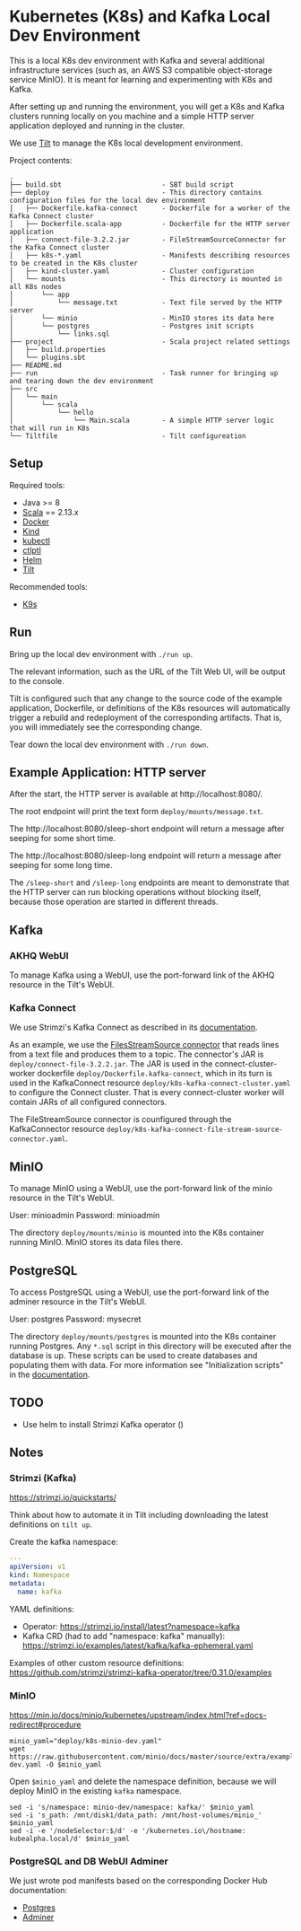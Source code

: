 # Kubernetes (K8s) and Kafka Local Dev Environment

This is a local K8s dev environment with Kafka and several additional
infrastructure services (such as, an AWS S3 compatible object-storage service
MinIO).  It is meant for learning and experimenting with K8s and Kafka.

After setting up and running the environment, you will get a K8s and Kafka
clusters running locally on you machine and a simple HTTP server application
deployed and running in the cluster.

We use [Tilt](https://docs.tilt.dev/) to manage the K8s local development
environment.

Project contents:

```
.
├── build.sbt                         - SBT build script
├── deploy                            - This directory contains configuration files for the local dev environment
│   ├── Dockerfile.kafka-connect      - Dockerfile for a worker of the Kafka Connect cluster
│   ├── Dockerfile.scala-app          - Dockerfile for the HTTP server application
│   ├── connect-file-3.2.2.jar        - FileStreamSourceConnector for the Kafka Connect cluster
│   ├── k8s-*.yaml                    - Manifests describing resources to be created in the K8s cluster
│   ├── kind-cluster.yaml             - Cluster configuration
│   └── mounts                        - This directory is mounted in all K8s nodes
│       └── app
│           └── message.txt           - Text file served by the HTTP server
│       └── minio                     - MinIO stores its data here
│       └── postgres                  - Postgres init scripts
│           └── links.sql
├── project                           - Scala project related settings
│   ├── build.properties
│   └── plugins.sbt
├── README.md
├── run                               - Task runner for bringing up and tearing down the dev environment
├── src
│   └── main
│       └── scala
│           └── hello
│               └── Main.scala        - A simple HTTP server logic that will run in K8s
└── Tiltfile                          - Tilt configureation
```

## Setup

Required tools:
* Java >= 8
* [Scala](https://get-coursier.io/docs/cli-installation) == 2.13.x
* [Docker](https://docs.docker.com/get-docker/)
* [Kind](https://kind.sigs.k8s.io/docs/user/quick-start/#installation)
* [kubectl](https://kubernetes.io/docs/tasks/tools/#kubectl)
* [ctlptl](https://github.com/tilt-dev/ctlptl#how-do-i-install-it)
* [Helm](https://helm.sh/docs/intro/install/)
* [Tilt](https://docs.tilt.dev/install.html)

Recommended tools:
* [K9s](https://github.com/derailed/k9s/releases)

## Run

Bring up the local dev environment with `./run up`. 

The relevant information, such as the URL of the Tilt Web UI, will be output to
the console. 

Tilt is configured such that any change to the source code of the example
application, Dockerfile, or definitions of the K8s resources will automatically
trigger a rebuild and redeployment of the corresponding artifacts. That is, you
will immediately see the corresponding change.

Tear down the local dev environment with `./run down`.

## Example Application: HTTP server

After the start, the HTTP server is available at http://localhost:8080/.

The root endpoint will print the text form `deploy/mounts/message.txt`.

The http://localhost:8080/sleep-short endpoint will return a message after
seeping for some short time.

The http://localhost:8080/sleep-long endpoint will return a message after
seeping for some long time.

The `/sleep-short` and `/sleep-long` endpoints are meant to demonstrate that the
HTTP server can run blocking operations without blocking itself, because those
operation are started in different threads.

## Kafka

### AKHQ WebUI

To manage Kafka using a WebUI, use the port-forward link of the AKHQ resource
in the Tilt's WebUI.

### Kafka Connect

We use Strimzi's Kafka Connect as described in its [documentation](https://strimzi.io/docs/operators/latest/configuring.html#assembly-kafka-connect-str).

As an example, we use the [FilesStreamSource
connector](https://mvnrepository.com/artifact/org.apache.kafka/connect-file/3.3.1)
that reads lines from a text file and produces them to a topic.  The
connector's JAR is `deploy/connect-file-3.2.2.jar`.  The JAR is used in the
connect-cluster-worker dockerfile `deploy/Dockerfile.kafka-connect`, which in
its turn is used in the KafkaConnect resource
`deploy/k8s-kafka-connect-cluster.yaml` to configure the Connect cluster.  That
is every connect-cluster worker will contain JARs of all configured connectors.

The FileStreamSource connector is counfigured through the KafkaConnector resource `deploy/k8s-kafka-connect-file-stream-source-connector.yaml`.

## MinIO

To manage MinIO using a WebUI, use the port-forward link of the minio resource
in the Tilt's WebUI.

User: minioadmin
Password: minioadmin

The directory `deploy/mounts/minio` is mounted into the K8s container running
MinIO.  MinIO stores its data files there.

## PostgreSQL

To access PostgreSQL using a WebUI, use the port-forward link of the adminer
resource in the Tilt's WebUI.

User: postgres
Password: mysecret

The directory `deploy/mounts/postgres` is mounted into the K8s container
running Postgres.  Any `*.sql` script in this directory will be executed after
the database is up.  These scripts can be used to create databases and
populating them with data. For more information see "Initialization scripts" in
the [documentation](https://hub.docker.com/_/postgres).

## TODO

* Use helm to install Strimzi Kafka operator ()

## Notes

### Strimzi (Kafka)

https://strimzi.io/quickstarts/

Think about how to automate it in Tilt including downloading the latest definitions on `tilt up`.

Create the kafka namespace:
``` yaml
---
apiVersion: v1
kind: Namespace
metadata:
  name: kafka

```
YAML definitions:
* Operator: https://strimzi.io/install/latest?namespace=kafka
* Kafka CRD (had to add "namespace: kafka" manually): https://strimzi.io/examples/latest/kafka/kafka-ephemeral.yaml

Examples of other custom resource definitions: https://github.com/strimzi/strimzi-kafka-operator/tree/0.31.0/examples

### MinIO

https://min.io/docs/minio/kubernetes/upstream/index.html?ref=docs-redirect#procedure

``` shell
minio_yaml="deploy/k8s-minio-dev.yaml"
wget https://raw.githubusercontent.com/minio/docs/master/source/extra/examples/minio-dev.yaml -O $minio_yaml
```

Open `$minio_yaml` and delete the namespace definition, because we will deploy MinIO in the
existing `kafka` namespace.

``` shell
sed -i 's/namespace: minio-dev/namespace: kafka/' $minio_yaml
sed -i 's_path: /mnt/disk1/data_path: /mnt/host-volumes/minio_' $minio_yaml
sed -i -e '/nodeSelector:$/d' -e '/kubernetes.io\/hostname: kubealpha.local/d' $minio_yaml
```

### PostgreSQL and DB WebUI Adminer

We just wrote pod manifests based on the corresponding Docker Hub documentation:

- [Postgres](https://hub.docker.com/_/postgres)
- [Adminer](https://hub.docker.com/_/adminer)
